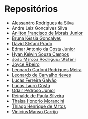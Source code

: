 # Repositórios

* [Alessandro Rodrigues da Silva]()
* [Andre Luiz Gonçalves Silva]()
* [Anilton Francisco de Morais Junior]()
* [Bruna Késsia Gonçalves]()
* [David Stefani Prado]()
* [Edmar Antonio da Costa Junior]()
* [Hyan Kelwin Souza Campos]()
* [João Marcos Rodrigues Stefani]()
* [Joyce Ribeiro]()
* [Leonardo Carloni Rodrigues Meira]()
* [Leonardo de Carvalho Neves]()
* [Lucas Ferreira Galvão]()
* [Lucas Lauro Costa]()
* [Odair Pedroso Junior]()
* [Reinaldo de Paula Silveira]()
* [Thaísa Honorio Morandini](https://github.com/thaisamorandini89/unifacefreactapp)
* [Thiago Henrique de Matos]()
* [Vinicius Manso Carrijo]()
